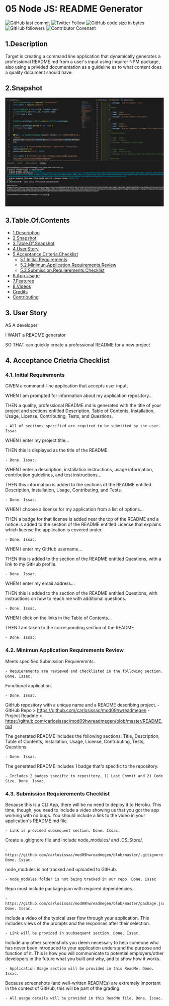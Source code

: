 # 05 Node JS: README Generator
![GitHub last commit](https://img.shields.io/github/last-commit/carlosissac/mod09hwreadmegen) ![Twitter Follow](https://img.shields.io/twitter/follow/zzzakk_cccrlss?style=social) ![GitHub code size in bytes](https://img.shields.io/github/languages/code-size/carlosissac/mod09hwreadmegen) ![GitHub followers](https://img.shields.io/github/followers/carlosissac?style=social) ![Contributor Covenant](https://img.shields.io/badge/Contributor%20Covenant-v2.0%20adopted-ff69b4.svg) 
## 1.Description
Target is creating a command line application that dynamically generates a professional README.md from a user's input using Inquirer NPM package, also using a privided documentation as a guideline as to what content does a quality document should have.
## 2.Snapshot
![image](./assets/console.jpg)
## 3.Table.Of.Contents
* [1.Description](#1.Description)
* [2.Snapshot](#2.Snapshot)
* [3.Table.Of.Snapshot](#3.Table.Of.Snapshot)
* [4.User.Story](#4.User.Story)
* [5.Acceptance.Criteria.Checklist](#5.Acceptance.Criteria.Checklist)
    * [5.1.Initial.Requirements](#5.1.Initial.Requierements)
    * [5.2.Minimun.Application.Requirements.Review](#5.2.Minimun.Application.Requirements.Review)
    * [5.3.Submission.Requierements.Checklist](#5.3.Submission.Requierements.Checklist)
* [6.App.Usage](#5.App.Usage)
* [7.Features](#Features)
* [8.Videos](#Videos)
* [Credits](#Credits)
* [Contributing](#Contributing)
## 3. User Story 
AS A developer

I WANT a README generator

SO THAT can quickly create a professional README for a new project

## 4. Acceptance Crietria Checklist
### 4.1. Initial Requirements
GIVEN a command-line application that accepts user input,

WHEN I am prompted for information about my application repository...

THEN a quality, professional README.md is generated with the title of your project and sections entitled Description, Table of Contents, Installation, Usage, License, Contributing, Tests, and Questions.

    - All of sections specified are required to be submitted by the user. Issac

WHEN I enter my project title...

THEN this is displayed as the title of the README.

    - Done. Issac.

WHEN I enter a description, installation instructions, usage information, contribution guidelines, and test instructions...

THEN this information is added to the sections of the README entitled Description, Installation, Usage, Contributing, and Tests.

    - Done. Issac.

WHEN I choose a license for my application from a list of options...

THEN a badge for that license is added near the top of the README and a notice is added to the section of the README entitled License that explains which license the application is covered under.

    - Done. Issac.

WHEN I enter my GitHub username...

THEN this is added to the section of the README entitled Questions, with a link to my GitHub profile.

    - Done. Issac.

WHEN I enter my email address...

THEN this is added to the section of the README entitled Questions, with instructions on how to reach me with additional questions.

    - Done. Issac.

WHEN I click on the links in the Table of Contents...

THEN I am taken to the corresponding section of the README

    - Done. Issac.

### 4.2. Minimun Application Requirements Review

Meets specified Submission Requieremnts.

    - Requierements are reviewed and checklisted in the following section. Done. Issac.

Functional application.

    - Done. Issac.

GitHub repository with a unique name and a README describing project.
    - GitHub Repo > https://github.com/carlosissac/mod09hwreadmegen
    - Project Readme > https://github.com/carlosissac/mod09hwreadmegen/blob/master/README.md

The generated README includes the following sections: Title, Description, Table of Contents, Installation, Usage, License, Contributing, Tests, Questions.

    - Done. Issac.

 The generated README includes 1 badge that's specific to the repository.

    - Includes 2 badges specific to repository, 1) Last Commit and 2) Code Size. Done. Issac.

### 4.3. Submission Requierements Checklist 

Because this is a CLI App, there will be no need to deploy it to Heroku. This time, though, you need to include a video showing us that you got the app working with no bugs. You should include a link to the video in your application's README.md file.

    - Link is provided subsequent section. Done. Issac.

Create a .gitignore file and include node_modules/ and .DS_Store/.

    - https://github.com/carlosissac/mod09hwreadmegen/blob/master/.gitignore. Done. Issac.

node_modules is not tracked and uploaded to GitHub.

    - node_modules folder is not being tracked in our repo. Done. Issac

Repo must include package.json with required dependencies.

    - https://github.com/carlosissac/mod09hwreadmegen/blob/master/package.json. Done. Issac.

Include a video of the typical user flow through your application. This includes views of the prompts and the responses after their selection.

    - Link will be provided in suubsequent section. Done. Issac.

Include any other screenshots you deem necessary to help someone who has never been introduced to your application understand the purpose and function of it. This is how you will communicate to potential employers/other developers in the future what you built and why, and to show how it works.

    - Application Usage section will be provided in this ReadMe. Done. Issac.

Because screenshots (and well-written READMEs) are extremely important in the context of GitHub, this will be part of the grading.

    - All usage details will be provided in this ReadMe file. Done. Issac.